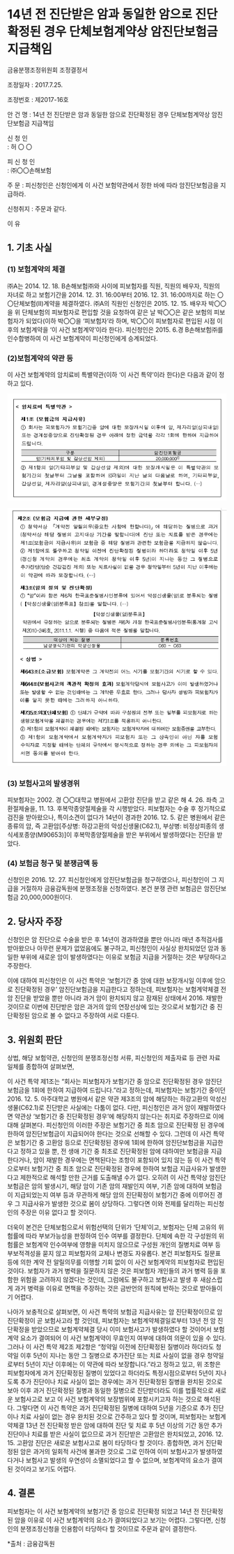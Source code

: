 # 14년 전 진단받은 암과 동일한 암으로 진단확정된 경우 단체보험계약상 암진단보험금 지급책임

금융분쟁조정위원회 조정결정서

조정일자 : 2017.7.25. 

조정번호 : 제2017-16호   

안   건   명 
: 14년 전 진단받은 암과 동일한 암으로 진단확정된 경우 단체보험계약상 암진단보험금 지급책임


신 청 인  
:  허  〇  〇 
              
피 신 청 인  
:  ㈜〇〇손해보험
	
	
주    문
: 피신청인은 신청인에게 이 사건 보험약관에서 정한 바에 따라 암진단보험금을 지급하라.

신청취지
: 주문과 같다.

이   유 
## 1. 기초 사실 
### (1) 보험계약의 체결
㈜A는 2014. 12. 18. B손해보험㈜와 사이에 피보험자를 직원, 직원의 배우자, 직원의 자녀로 하고 보험기간을 2014. 12. 31. 16:00부터 2016. 12. 31. 16:00까지로 하는 〇〇단체보험(Ⅱ)계약을 체결하였다. ㈜A의 직원인 신청인은 2015. 12. 15. 배우자 박〇〇을 위 단체보험의 피보험자로 편입할 것을 요청하여 같은 날 박〇〇은 같은 보험의 피보험자가 되었다(이하 박〇〇을 ‘피보험자’라 하며, 박〇〇이 피보험자로 편입된 시점 이후의 보험계약을 ‘이 사건 보험계약’이라 한다). 피신청인은 2015. 6.경 B손해보험㈜를 인수합병하여 이 사건 보험계약이 피신청인에게 승계되었다.

### (2)보험계약의 약관 등
이 사건 보험계약의 암치료비 특별약관(이하 ‘이 사건 특약’이라 한다)은 다음과 같이 정하고 있다.

![alt image](https://raw.githubusercontent.com/aijinet/bodoc-claim-contents/master/contents/images/171_1.PNG)

![alt image](https://raw.githubusercontent.com/aijinet/bodoc-claim-contents/master/contents/images/171_2.PNG)


<!--
< 암치료비 특별약관 >

**제1조 (보험금의 지급사유)**
① 회사는 피보험자가 보험기간중 암에 대한 보장개시일 이후에 암, 제자리암(상피내암) 또는 경계성종양으로 진단확정된 경우 아래에 정한 금액을 각각 1회에 한하여 지급하여 드립니다.



구분
암진단보험금
암(기타피부암 및 갑상선암 제외)
20,000,000


② 제1항의 암(기타피부암 및 갑상선암 제외)에 대한 보장개시일은 이 특별약관의 보험기간의 첫날부터 그날을 포함하여 (0)일이 지난 날의 다음날로 하며, 기타피부암, 갑상선암, 제자리암(상피내암), 경계성종양은 보험기간의 첫날부터 합니다. (…)

 
**제2조 (보험금 지급에 관한 세부규정)**
① 청약서상 「계약전 알릴의무(중요한 사항에 한합니다)」에 해당하는 질병으로 과거(청약서상 해당 질병의 고지대상 기간을 말합니다)에 진단 또는 치료를 받은 경우에는 제1조(보험금의 지급사유)의 보험금 중 해당 질병과 관련한 보험금을 지급하지 않습니다.
② 제1항에도 불구하고 청약일 이전에 진단확정된 질병이라 하더라도 청약일 이후 5년(갱신형 계약의 경우에는 최초 계약의 청약일 이후 5년)이 지나는 동안 그 질병으로 추가진단(단순 건강검진 제외) 또는 치료사실이 없을 경우 청약일부터 5년이 지난 이후에는 이 약관에 따라 보장합니다. (…)

**제3조(암의 정의 및 진단확정)**
① “암”이라 함은 제6차 한국표준질병사인분류에 있어서 악성신생물(암)로 분류되는 질병(【악성신생물(암)분류표】참조)을 말합니다. (…)

 【악성신생물(암)분류표】

약관에서 규정하는 암으로 분류되는 질병은 제6차 개정 한국표준질병사인분류(통계청 고시 제2010-246호, 2011.1.1. 시행) 중 다음에 적은 질병을 말합니다. 

대상이 되는 질병
분류번호
남성생식기관의 악성신생물
C60 ~ C63

< 상법 >

**제643조(소급보험)** 보험계약은 그 계약전의 어느 시기를 보험기간의 시기로 할 수 있다.

**제644조(보험사고의 객관적 확정의 효과)** 보험계약당시에 보험사고가 이미 발생하였거나 또는 발생할 수 없는 것인때에는 그 계약은 무효로 한다. 그러나 당사자 쌍방과 피보험자가 이를 알지 못한 때에는 그러하지 아니하다.

**제735조의3(단체보험)** ① 단체가 규약에 따라 구성원의 전부 또는 일부를 피보험자로 하는 생명보험계약을 체결하는 경우에는 제731조를 적용하지 아니한다. 
② 제1항의 보험계약이 체결된 때에는 보험자는 보험계약자에 대하여만 보험증권을 교부한다.
③ 제1항의 보험계약에서 보험계약자가 피보험자 또는 그 상속인이 아닌 자를 보험수익자로 지정할 때에는 단체의 규약에서 명시적으로 정하는 경우 외에는 그 피보험자의 서면 동의를 받아야 한다.

-->

### (3) 보험사고의 발생경위 

피보험자는 2002. 경 〇〇대학교 병원에서 고환암 진단을 받고 같은 해 4. 26. 좌측 고환절제술을, 11. 13. 후복막종양절제술을 각 시행받았다. 피보험자는 수술 후 정기적으로 검진을 받아왔으나, 특이소견이 없다가 14년이 경과한 2016. 12. 5. 같은 병원에서 같은 종류의 암, 즉 고환암[주상병: 하강고환의 악성신생물(C62.1), 부상병: 비정상피종의 생식세포종양(M90653)]이 후복막종양절제술을 받은 부위에서 발생하였다는 진단을 받았다.

### (4) 보험금 청구 및 분쟁금액 등

신청인은 2016. 12. 27. 피신청인에게 암진단보험금을 청구하였으나, 피신청인이 그 지급을 거절하자 금융감독원에 분쟁조정을 신청하였다. 본건 분쟁 관련 보험금은 암진단보험금 20,000,000원이다. 

## 2. 당사자 주장

신청인은 암 진단으로 수술을 받은 후 14년이 경과하였을 뿐만 아니라 매년 추적검사를 받아왔으나 아무런 문제가 없었음에도 불구하고, 피신청인이 사실상 완치되었던 암과 동일한 부위에 새로운 암이 발생하였다는 이유로 보험금 지급을 거절하는 것은 부당하다고 주장한다.

이에 대하여 피신청인은 이 사건 특약은 ‘보험기간 중 암에 대한 보장개시일 이후에 암으로 진단확정된 경우’ 암진단보험금을 지급한다고 정하는데, 피보험자는 보험계약체결 전 암 진단을 받았을 뿐만 아니라 과거 암이 완치되지 않고 잠재된 상태에서 2016. 재발한 것이므로 이번에 진단받은 암은 과거의 암의 연장선상에 있는 것으로서 보험기간 중 진단확정된 암으로 볼 수 없다고 주장하여 서로 다툰다.

## 3. 위원회 판단

상법, 해당 보험약관, 신청인의 분쟁조정신청 서류, 피신청인의 제출자료 등 관련 자료 일체를 종합하여 살펴보면,

이 사건 특약 제1조는 “회사는 피보험자가 보험기간 중 암으로 진단확정된 경우 암진단보험금을 1회에 한하여 지급하여 드립니다.”라고 정하는데, 피보험자는 보험기간 중이던 2016. 12. 5. 아주대학교 병원에서 같은 약관 제3조의 암에 해당하는 하강고환의 악성신생물(C62.1)로 진단받은 사실에는 다툼이 없다. 다만, 피신청인은 과거 암이 재발하였다면 약관상 ‘보험기간 중 진단확정된 경우’에 해당하지 않는다는 취지로 주장하므로 이에 대해 살펴본다. 피신청인의 이러한 주장은 보험기간 중 최초 암으로 진단확정 된 경우에 한하여 암진단보험금이 지급되어야 한다는 것으로 선해할 수 있다. 그런데 이 사건 특약은 보험기간 중 고환암 등으로 진단확정된 경우에 1회에 한하여 암진단보험금을 지급한다고 정하고 있을 뿐, 전 생애 기간 중 최초로 진단확정된 암에 대하여만 보험금을 지급한다거나, 암이 재발한 경우에는 면책된다는 조항이 포함되어 있지 않는 등 이 사건 특약으로부터 보험기간 중 최초 암으로 진단확정된 경우에 한하여 보험금 지급사유가 발생한다고 제한적으로 해석할 만한 근거를 도출해낼 수가 없다. 오히려 이 사건 특약상 암진단보험금은 암의 발생시기, 해당 암이 기존 암의 재발인지 여부, 기존 암에 대하여 보험금이 지급되었는지 여부 등과 무관하게 해당 암의 진단확정이 보험기간 중에 이루어진 경우 그 지급사유가 발생한 것으로 봄이 상당하다. 그렇다면 이와 전제를 달리하는 피신청인의 주장은 이유 없다고 할 것이다.

더욱이 본건은 단체보험으로서 위험선택의 단위가 ‘단체’이고, 보험자는 단체 고유의 위험률에 따라 부보가능성을 판정하여 인수 여부를 결정한다. 단체에 속한 각 구성원의 위험률은 보험계약 인수여부에 영향을 미치지 않으므로 구성원 개인의 질병치료 여부 등 부보적격성을 묻지 않고 피보험자의 교체나 변경도 자유롭다. 본건 피보험자도 질문표 등에 의한 계약 전 알릴의무를 이행할 기회 없이 이 사건 보험계약의 피보험자로 편입된 것이다. 보험자가 과거 병력을 질문하지 않은 것은 피보험자 개인들의 과거 병력 등을 포함한 위험을 고려하지 않겠다는 것인데, 그럼에도 불구하고 보험사고 발생 후 새삼스럽게 과거 병력을 이유로 면책을 주장하는 것은 금반언의 원칙에 반하는 것으로 받아들이기 어렵다. 

나아가 보충적으로 살펴보면, 이 사건 특약의 보험금 지급사유는 암 진단확정이므로 암 진단확정이 곧 보험사고라 할 것인데, 피보험자는 보험계약체결일로부터 13년 전 암 진단확정을 받았으므로 보험계약체결 당시 이미 보험사고가 발생하였다 할 것이어서 보험계약 요소가 결여되어 이 사건 보험계약이 무효인지 여부에 대하여 의문이 있을 수 있다. 그러나 이 사건 특약 제2조 제2항은 “청약일 이전에 진단확정된 질병이라 하더라도 청약일 이후 5년이 지나는 동안 그 질병으로 추가진단 또는 치료 사실이 없을 경우 청약일로부터 5년이 지난 이후에는 이 약관에 따라 보장합니다.”라고 정하고 있고, 위 조항은 피보험자에게 과거 진단확정된 질병이 있었다고 하더라도 특정시점으로부터 5년이 지나도록 추가 진단이나 치료 사실이 없는 경우에는 과거 진단확정된 질병을 완치된 것으로 보아 이후 과거 진단확정된 질병과 동일한 질병으로 진단받더라도 이를 법률적으로 새로운 보험사고로 보고 이 사건 보험계약의 보장범위에 포함시키고자 하는 것으로 해석된다. 그렇다면 이 사건 특약은 과거 진단확정된 질병에 대하여 5년을 기준으로 추가 진단이나 치료 사실이 없는 경우 완치된 것으로 간주하고 있다 할 것이며, 피보험자는 보험계약체결 13년 전 진단확정 받은 암에 대하여 진단 및 치료 후 5년 이상의 기간 동안 추가 진단이나 치료를 받은 사실이 없으므로 과거 진단받은 고환암은 완치되었고, 2016. 12. 15. 고환암 진단은 새로운 보험사고로 봄이 타당하다 할 것이다. 종합하면, 과거 진단확정된 암은 과거의 일회적 사건에 불과한 것으로 그로 인하여 이미 보험사고가 발생하였다거나 보험사고 발생의 우연성이 소멸되었다고 할 수 없으며, 보험계약의 요소가 결여된 것이라고 보기도 어렵다. 

## 4. 결론

피보험자는 이 사건 보험계약의 보험기간 중 암으로 진단확정 되었고 14년 전 진단확정된 암을 이유로 이 사건 보험계약의 요소가 결여되었다고 보기는 어렵다. 그렇다면, 신청인의 분쟁조정신청을 인용함이 타당하다 할 것이므로 주문과 같이 결정한다.

*출처 : 금융감독원